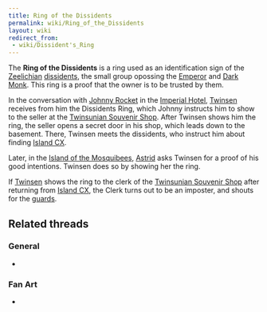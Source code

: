 ```yaml
---
title: Ring of the Dissidents
permalink: wiki/Ring_of_the_Dissidents
layout: wiki
redirect_from:
 - wiki/Dissident's_Ring
---
```


The **Ring of the Dissidents** is a ring used as an identification sign
of the [Zeelichian](Zeelich "wikilink")
[dissidents](dissident "wikilink"), the small group opossing the
[Emperor](Emperor "wikilink") and [Dark Monk](Dark_Monk "wikilink").
This ring is a proof that the owner is to be trusted by them.

In the conversation with [Johnny Rocket](Johnny_Rocket "wikilink") in
the [Imperial Hotel](Imperial_Hotel "wikilink"),
[Twinsen](Twinsen "wikilink") receives from him the Dissidents Ring,
which Johnny instructs him to show to the seller at the [Twinsunian
Souvenir Shop](Twinsunian_Souvenir_Shop "wikilink"). After Twinsen shows
him the ring, the seller opens a secret door in his shop, which leads
down to the basement. There, Twinsen meets the dissidents, who instruct
him about finding [Island CX](Island_CX "wikilink").

Later, in the [Island of the
Mosquibees](Island_of_the_Mosquibees "wikilink"),
[Astrid](Astrid "wikilink") asks Twinsen for a proof of his good
intentions. Twinsen does so by showing her the ring.

If [Twinsen](Twinsen "wikilink") shows the ring to the clerk of the
[Twinsunian Souvenir Shop](Twinsunian_Souvenir_Shop "wikilink") after
returning from [Island CX](Island_CX "wikilink"), the Clerk turns out to
be an imposter, and shouts for the
[guards](Franco_Laser_Soldier "wikilink").

## Related threads

### General

- 

### Fan Art

- 
